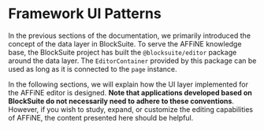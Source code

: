 # Framework UI Patterns

In the previous sections of the documentation, we primarily introduced the concept of the data layer in BlockSuite. To serve the AFFiNE knowledge base, the BlockSuite project has built the `@blocksuite/editor` package around the data layer. The `EditorContainer` provided by this package can be used as long as it is connected to the `page` instance.

In the following sections, we will explain how the UI layer implemented for the AFFiNE editor is designed. **Note that applications developed based on BlockSuite do not necessarily need to adhere to these conventions**. However, if you wish to study, expand, or customize the editing capabilities of AFFiNE, the content presented here should be helpful.
